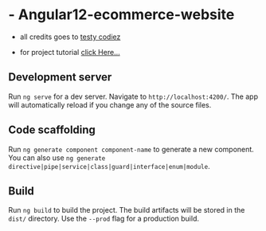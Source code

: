 # - Angular12-ecommerce-website
- all credits goes to [testy codiez](https://www.youtube.com/channel/UCyjNY_GgJydoikYPv4U953A)

- for project tutorial [click Here...](https://www.youtube.com/watch?v=Lc9BRrojGtA)

## Development server
Run `ng serve` for a dev server. Navigate to `http://localhost:4200/`. The app will automatically reload if you change any of the source files.

## Code scaffolding
Run `ng generate component component-name` to generate a new component. You can also use `ng generate directive|pipe|service|class|guard|interface|enum|module`.

## Build
Run `ng build` to build the project. The build artifacts will be stored in the `dist/` directory. Use the `--prod` flag for a production build.

